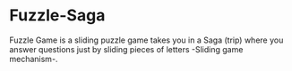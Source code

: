 # Fuzzle-Saga
Fuzzle Game is a sliding puzzle game takes you in a Saga (trip) where you answer questions just by sliding pieces of letters -Sliding game mechanism-.
